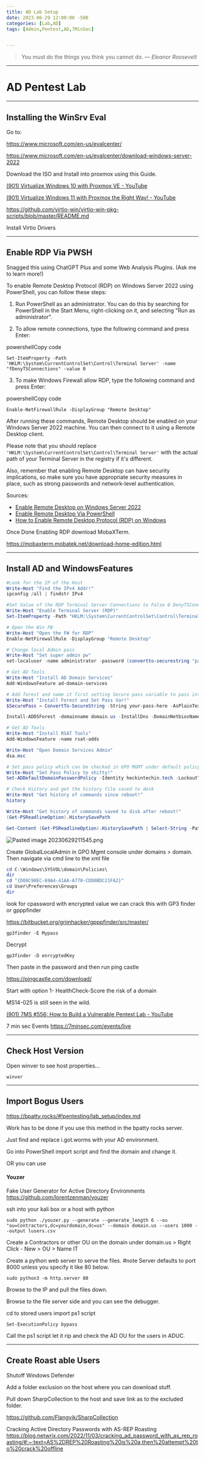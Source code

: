 ```yaml
---
title: AD Lab Setup
date: 2023-06-29 12:00:00 -500
categories: [Lab,AD]
tags: [Admin,Pentest,AD,7MinSec]


---
```


> You must do the things you think you cannot do.
> — <cite>Eleanor Roosevelt</cite>

---

# AD Pentest Lab 
---

## Installing the WinSrv Eval 

Go to:

https://www.microsoft.com/en-us/evalcenter/

https://www.microsoft.com/en-us/evalcenter/download-windows-server-2022

Download the ISO and Install into proxmox using this Guide. 

[(901) Virtualize Windows 10 with Proxmox VE - YouTube](https://www.youtube.com/watch?v=6c-6xBkD2J4)

[(901) Virtualize Windows 11 with Proxmox the Right Way! - YouTube](https://www.youtube.com/watch?v=fupuTkkKPDU&t=2s)

https://github.com/virtio-win/virtio-win-pkg-scripts/blob/master/README.md

Install Virtio Drivers 

---

## Enable RDP Via PWSH

Snagged this using ChatGPT Plus and some Web Analysis Plugins. (Ask me to learn more!)

To enable Remote Desktop Protocol (RDP) on Windows Server 2022 using PowerShell, you can follow these steps:

1. Run PowerShell as an administrator. You can do this by searching for PowerShell in the Start Menu, right-clicking on it, and selecting "Run as administrator".
    
2. To allow remote connections, type the following command and press Enter:
    

powershellCopy code

`Set-ItemProperty -Path 'HKLM:\System\CurrentControlSet\Control\Terminal Server' -name "fDenyTSConnections" -value 0`

3. To make Windows Firewall allow RDP, type the following command and press Enter:

powershellCopy code

`Enable-NetFirewallRule -DisplayGroup "Remote Desktop"`

After running these commands, Remote Desktop should be enabled on your Windows Server 2022 machine. You can then connect to it using a Remote Desktop client.

Please note that you should replace `'HKLM:\System\CurrentControlSet\Control\Terminal Server'` with the actual path of your Terminal Server in the registry if it's different.

Also, remember that enabling Remote Desktop can have security implications, so make sure you have appropriate security measures in place, such as strong passwords and network-level authentication.

Sources:

- [Enable Remote Desktop on Windows Server 2022](https://ln.keymate.ai/0m2euQ)
- [Enable Remote Desktop Via PowerShell](https://ln.keymate.ai/sZRXWy)
- [How to Enable Remote Desktop Protocol (RDP) on Windows](https://ln.keymate.ai/8gVy3I)
  
Once Done Enabling RDP download MobaXTerm.

https://mobaxterm.mobatek.net/download-home-edition.html

---

## Install AD and WindowsFeatures 

```powershell
#Look for the IP of the Host
Write-Host "Find the IPv4 Addr!"
ipconfig /all | findstr IPv4

#Set Value of the RDP Terminal Server Connections to False 0 DenyTSConnection
Write-Host "Enable Terminal Server (RDP)"
Set-ItemProperty -Path "HKLM:\System\CurrentControlSet\Control\Terminal Server\" -name "fDenyTSConnections" -value 0

# Open the Win FW
Write-Host "Open the FW for RDP"
Enable-NetFirewallRule -DisplayGroup "Remote Desktop"

# Change local Admin pass
Write-Host "Set super admin pw"
set-localuser -name administrator -password (convertto-securestring "password" -asplaintext -force)

# Get AD Tools
Write-Host "Install AD Domain Services"
Add-WindowsFeature ad-domain-services

# Add forest and name it first setting Secure pass variable to pass into the forest -SafemodeAdminpass string
Write-Host "Install Forest and Set Pass Var!"
$SecurePass = ConvertTo-SecureString -String your-pass-here -AsPlainText -Force

Install-ADDSForest -domainname domain.us -InstallDns -DomainNetbiosName domain.us -SafeModeAdministratorPassword $SecurePassword -force

# Get AD Tools
Write-Host "Install RSAT Tools"
Add-WindowsFeature -name rsat-adds

Write-Host "Open Domain Services Admin"
dsa.msc

# Set pass policy which can be checked in GPO MGMT under default policy settings tab
Write-Host "Set Pass Policy to shitty!"
Set-ADDefaultDomainPasswordPolicy -Identity heckintechin.tech -LockoutThreshold 15 -LockoutDuration 00:03:00 -LockoutObservationWindow 00:02:00 -ComplexityEnabled $false -MaxPasswordAge 180.00:00:00 -MinPasswordAge 1.00:00:00 -MinPasswordLength 6 -PasswordHistoryCount 27

# Check History and get the history file saved to desk
Write-Host "Get history of commands since reboot!"
history

Write-Host "Get history of commands saved to disk after reboot!"
(Get-PSReadlineOption).HistorySavePath

Get-Content (Get-PSReadlineOption).HistorySavePath | Select-String -Pattern "Set-ItemProperty"
```

  ![Pasted image 20230629211545.png](https://raw.githubusercontent.com/Xp101T7/Xp101T7.github.io/main/images/Pasted%20image%2020230629211545.png)

Create GlobalLocalAdmin in GPO Mgmt console under domains > domain. Then navigate via cmd line to the xml file

```Powershell
cd C:\Windows\SYSVOL\domain\Policies\
dir
cd "{D08C90EC-69A4-41AA-A770-CDD0BDC21FA2}"
cd User\Preferences\Groups
dir
```

look for cpassword with encrypted value we can crack this with GP3 finder or gpppfinder 

https://bitbucket.org/grimhacker/gpppfinder/src/master/

	gp3finder -E Mypass

Decrypt 

	gp3finder -D enrcyptedKey

Then paste in the password and then run ping castle

https://pingcastle.com/download/

Start with option 1- HealthCheck-Score the risk of a domain

MS14-025 is still seen in the wild.

[(901) 7MS #556: How to Build a Vulnerable Pentest Lab - YouTube](https://www.youtube.com/watch?v=uQQufyfThdQ&t=2408s)

7 min sec Events
https://7minsec.com/events/live

---

## Check Host Version

Open winver to see host properties...

	winver

---

## Import Bogus Users

https://bpatty.rocks/#!pentesting/lab_setup/index.md

Work has to be done if you use this method in the bpatty rocks server. 

Just find and replace i.got.worms with your AD environment.

Go into PowerShell import script and find the domain and change it. 

OR you can use 

#### Youzer

Fake User Generator for Active Directory Environments
https://github.com/lorentzenman/youzer

ssh into your kali box or a host with python

	sudo python ./youzer.py --generate --generate_length 6 --ou "ou=Contractors,dc=yourdomain,dc=us" --domain domain.us --users 1000 --output lusers.csv

Create a Contractors or other OU on the domain under domain.us > Right Click - New > OU > Name IT 

Create a python web server to serve the files. #note Server defaults to port 8000 unless you specify it like 80 below.


	sudo python3 -m http.server 80

Browse to the IP and pull the files down.

Browse to the file server side and you can see the debugger.

cd to stored users import ps1 script

	Set-ExecutionPolicy bypass

Call the ps1 script let it rip and check the AD OU for the users in ADUC.

---

## Create Roast able Users

Shutoff Windows Defender

Add a folder exclusion on the host where you can download stuff. 

Pull down SharpCollection to the host and save link as to the excluded folder.

https://github.com/Flangvik/SharpCollection

Cracking Active Directory Passwords with AS-REP Roasting
https://blog.netwrix.com/2022/11/03/cracking_ad_password_with_as_rep_roasting/#:~:text=AS%2DREP%20Roasting%20is%20a,then%20attempt%20to%20crack%20offline





  


